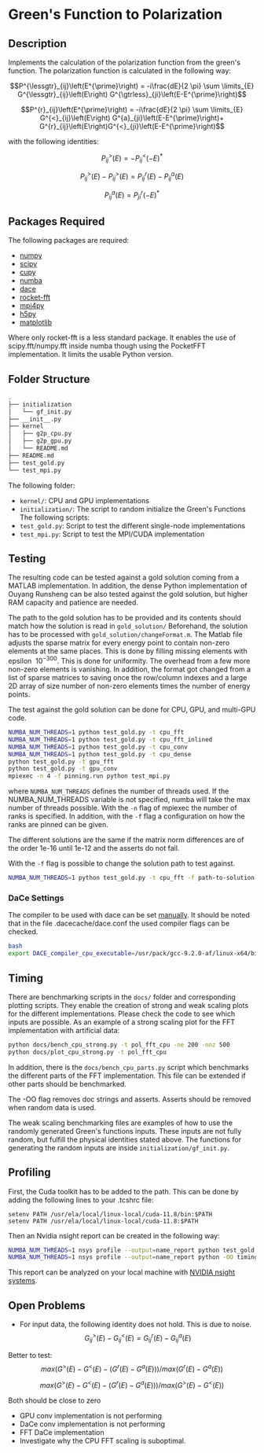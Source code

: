 # Green's Function to Polarization
## Description 
Implements the calculation of the polarization function from the green's function. 
The polarization function is calculated in the following way:

```math
P^{\lessgtr}_{ij}\left(E^{\prime}\right) = -i\frac{dE}{2 \pi} \sum \limits_{E} G^{\lessgtr}_{ij}\left(E\right) G^{\gtrless}_{ji}\left(E-E^{\prime}\right)
```

```math
P^{r}_{ij}\left(E^{\prime}\right) = -i\frac{dE}{2 \pi} \sum \limits_{E} G^{<}_{ij}\left(E\right) G^{a}_{ji}\left(E-E^{\prime}\right)+ G^{r}_{ij}\left(E\right)G^{<}_{ji}\left(E-E^{\prime}\right)
```

with the following identities:

```math
P^{>}_{ij}\left(E\right) = -P^{<}_{ij}\left(-E\right)^{*}
```

```math
P^{>}_{ij} \left( E \right) - P^{>}_{ij}\left(E\right) = P^{r}_{ij}\left(E\right) - P^{a}_{ij}\left(E\right)
```

```math
P^{a}_{ij} \left( E \right) = P^{r}_{ji} \left( -E \right)^{*}
```

## Packages Required
The following packages are required:
- [numpy](https://numpy.org/)
- [scipy](https://scipy.org/)
- [cupy](https://cupy.dev/)
- [numba](https://numba.pydata.org/)
- [dace](https://github.com/spcl/dace)
- [rocket-fft](https://github.com/styfenschaer/rocket-fft)
- [mpi4py](https://github.com/mpi4py/mpi4py/)
- [h5py](https://github.com/h5py/h5py/m)
- [matplotlib](https://matplotlib.org/)

Where only rocket-fft is a less standard package. It enables the use of scipy.fft/numpy.fft inside numba though using the PocketFFT implementation. It limits the usable Python version.

## Folder Structure
```bash
.
├── initialization
│   └── gf_init.py
├── __init__.py
├── kernel
│   ├── g2p_cpu.py
│   ├── g2p_gpu.py
│   └── README.md
├── README.md
├── test_gold.py
└── test_mpi.py
```
The following folder:
- `kernel/`: CPU and GPU implementations
- `initialization/`: The script to random initialize the Green's Functions
The following scripts:
- `test_gold.py`: Script to test the different single-node implementations
- `test_mpi.py`: Script to test the MPI/CUDA implementation


## Testing 
The resulting code can be tested against a gold solution coming from a MATLAB implementation. In addition, the dense Python implementation of Ouyang Runsheng can be also tested against the gold solution, but higher RAM capacity and patience are needed.

The path to the gold solution has to be provided and its contents should match how the solution is read in `gold_solution/`
Beforehand, the solution has to be processed with `gold_solution/changeFormat.m`.
The Matlab file adjusts the sparse matrix for every energy point to contain non-zero elements at the same places.
This is done by filling missing elements with epsilon $~10^{-300}$.
This is done for uniformity. The overhead from a few more non-zero elements is vanishing.
In addition, the format got changed from a list of sparse matrices to saving once the row/column indexes and a large 2D array of size number of non-zero elements times the number of energy points.

The test against the gold solution can be done for CPU, GPU, and multi-GPU code.
```bash
NUMBA_NUM_THREADS=1 python test_gold.py -t cpu_fft
NUMBA_NUM_THREADS=1 python test_gold.py -t cpu_fft_inlined
NUMBA_NUM_THREADS=1 python test_gold.py -t cpu_conv
NUMBA_NUM_THREADS=1 python test_gold.py -t cpu_dense
python test_gold.py -t gpu_fft
python test_gold.py -t gpu_conv
mpiexec -n 4 -f pinning.run python test_mpi.py
```
where `NUMBA_NUM_THREADS` defines the number of threads used. 
If the NUMBA_NUM_THREADS variable is not specified, numba will take the max number of threads possible.
With the `-n` flag of mpiexec the number of ranks is specified. In addition, with the `-f` flag a configuration on how the ranks are pinned can be given.

The different solutions are the same if the matrix norm differences are of the order 1e-16 until 1e-12 and the asserts do not fail.

With the `-f` flag is possible to change the solution path to test against.
```bash
NUMBA_NUM_THREADS=1 python test_gold.py -t cpu_fft -f path-to-solution.mat
```


### DaCe Settings
The compiler to be used with dace can be set [manually](https://spcldace.readthedocs.io/en/latest/setup/config.html). 
It should be noted that in the file .dacecache/dace.conf the used compiler flags can be checked.
```bash
bash
export DACE_compiler_cpu_executable=/usr/pack/gcc-9.2.0-af/linux-x64/bin/gcc
```

## Timing
There are benchmarking scripts in the `docs/` folder and corresponding plotting scripts. 
They enable the creation of strong and weak scaling plots for the different implementations. 
Please check the code to see which inputs are possible.
As an example of a strong scaling plot for the FFT implementation with artificial data:
```bash
python docs/bench_cpu_strong.py -t pol_fft_cpu -ne 200 -nnz 500
python docs/plot_cpu_strong.py -t pol_fft_cpu
```
In addition, there is the `docs/bench_cpu_parts.py` script which benchmarks the different parts of 
the FFT implementation. This file can be extended if other parts should be benchmarked.

The -OO flag removes doc strings and asserts.
Asserts should be removed when random data is used.

The weak scaling benchmarking files are examples of how to use the randomly generated Green's functions inputs.
These inputs are not fully random, but fulfill the physical identities stated above.
The functions for generating the random inputs are inside `initialization/gf_init.py`.

## Profiling
First, the Cuda toolkit has to be added to the path. This can be done by adding the following lines to your .tcshrc file:
```
setenv PATH /usr/ela/local/linux-local/cuda-11.8/bin:$PATH
setenv PATH /usr/ela/local/linux-local/cuda-11.8:$PATH
```

Then an Nvidia nsight report can be created in the following way:
```bash
NUMBA_NUM_THREADS=1 nsys profile --output=name_report python test_gold.py gpu
NUMBA_NUM_THREADS=1 nsys profile --output=name_report python -OO timing.py gpu
```
This report can be analyzed on your local machine with [NVIDIA nsight systems](https://developer.nvidia.com/nsight-systems/get-started).

## Open Problems
- For input data, the following identity does not hold. This is due to noise. 
$$G^{>}_{ij}\left(E\right) - G^{<}_{ij}\left(E\right) = G^{r}_{ij}\left(E\right) - G^{a}_{ij}\left(E\right)$$

Better to test:
$$max(G^{>}\left(E\right) - G^{<}\left(E\right) - (G^{r}\left(E\right) - G^{a}\left(E\right)))/max(G^{r}\left(E\right) - G^{a}\left(E\right))$$

$$max(G^{>}\left(E\right) - G^{<}\left(E\right) - (G^{r}\left(E\right) - G^{a}\left(E\right)))/max(G^{>}\left(E\right) - G^{<}\left(E\right))$$

Both should be close to zero

- GPU conv implementation is not performing
- DaCe conv implementation is not performing
- FFT DaCe implementation
- Investigate why the CPU FFT scaling is suboptimal.

